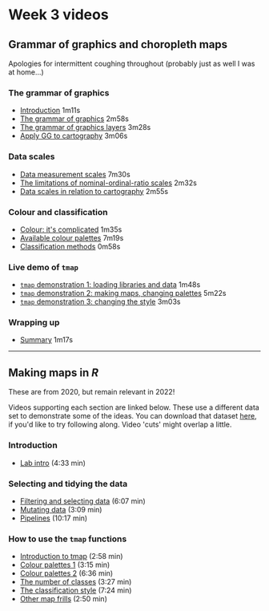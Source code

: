 # Week 3 videos
## Grammar of graphics and choropleth maps
Apologies for intermittent coughing throughout (probably just as well I was at home...)

### The grammar of graphics
+ [Introduction](https://southosullivan.com/geog315/video/week-03-lecture-01/geog315-05-2022-choropleth-maps-01.mp4) 1m11s
+ [The grammar of graphics](https://southosullivan.com/geog315/video/week-03-lecture-01/geog315-05-2022-choropleth-maps-02.mp4) 2m58s
+ [The grammar of graphics layers](https://southosullivan.com/geog315/video/week-03-lecture-01/geog315-05-2022-choropleth-maps-03.mp4) 3m28s
+ [Apply GG to cartography](https://southosullivan.com/geog315/video/week-03-lecture-01/geog315-05-2022-choropleth-maps-04.mp4) 3m06s

### Data scales
+ [Data measurement scales](https://southosullivan.com/geog315/video/week-03-lecture-01/geog315-05-2022-choropleth-maps-05.mp4) 7m30s
+ [The limitations of nominal-ordinal-ratio scales](https://southosullivan.com/geog315/video/week-03-lecture-01/geog315-05-2022-choropleth-maps-06.mp4) 2m32s
+ [Data scales in relation to cartography](https://southosullivan.com/geog315/video/week-03-lecture-01/geog315-05-2022-choropleth-maps-07.mp4) 2m55s

### Colour and classification
+ [Colour: it's complicated](https://southosullivan.com/geog315/video/week-03-lecture-01/geog315-05-2022-choropleth-maps-08.mp4) 1m35s
+ [Available colour palettes](https://southosullivan.com/geog315/video/week-03-lecture-01/geog315-05-2022-choropleth-maps-09.mp4) 7m19s
+ [Classification methods](https://southosullivan.com/geog315/video/week-03-lecture-01/geog315-05-2022-choropleth-maps-10.mp4) 0m58s

### Live demo of `tmap`
+ [`tmap` demonstration 1: loading libraries and data](https://southosullivan.com/geog315/video/week-03-lecture-01/geog315-05-2022-choropleth-maps-11.mp4) 1m48s
+ [`tmap` demonstration 2: making maps, changing palettes](https://southosullivan.com/geog315/video/week-03-lecture-01/geog315-05-2022-choropleth-maps-12.mp4) 5m22s
+ [`tmap` demonstration 3: changing the style](https://southosullivan.com/geog315/video/week-03-lecture-01/geog315-05-2022-choropleth-maps-13.mp4) 3m03s

### Wrapping up
+ [Summary](https://southosullivan.com/geog315/video/week-03-lecture-01/geog315-05-2022-choropleth-maps-14.mp4) 1m17s

***

## Making maps in *R*
These are from 2020, but remain relevant in 2022!

Videos supporting each section are linked below. These use a different data set to demonstrate some of the ideas. You can download that dataset [here](../labs/ak-region-ethnicity.gpkg?raw=true), if you'd like to try following along. Video 'cuts' might overlap a little.

### Introduction
+ [Lab intro](https://southosullivan.com/geog315/video/week-03-lab/geog315-week03-01-making-maps-intro.mp4) (4:33 min)

### Selecting and tidying the data
+ [Filtering and selecting data](https://southosullivan.com/geog315/video/week-03-lab/geog315-week03-02-making-maps-filter-and-select.mp4) (6:07 min)
+ [Mutating data](https://southosullivan.com/geog315/video/week-03-lab/geog315-week03-03-making-maps-mutate.mp4) (3:09 min)
+ [Pipelines](https://southosullivan.com/geog315/video/week-03-lab/geog315-week03-04-making-maps-tidy-pipelines.mp4) (10:17 min)

### How to use the `tmap` functions
+ [Introduction to tmap](https://southosullivan.com/geog315/video/week-03-lab/geog315-week03-05-making-maps-tmap-intro.mp4) (2:58 min)
+ [Colour palettes 1](https://southosullivan.com/geog315/video/week-03-lab/geog315-week03-06-making-maps-tmap-palettes-1.mp4) (3:15 min)
+ [Colour palettes 2](https://southosullivan.com/geog315/video/week-03-lab/geog315-week03-07-making-maps-tmap-palettes-2.mp4) (6:36 min)
+ [The number of classes](https://southosullivan.com/geog315/video/week-03-lab/geog315-week03-08-making-maps-tmap-number-of-classes.mp4) (3:27 min)
+ [The classification style](https://southosullivan.com/geog315/video/week-03-lab/geog315-week03-09-making-maps-tmap-classification-styles.mp4) (7:24 min)
+ [Other map frills](https://southosullivan.com/geog315/video/week-03-lab/geog315-week03-10-making-maps-tmap-frills.mp4) (2:50 min)
